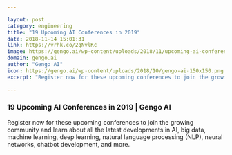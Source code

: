 ```yaml
---

layout: post
category: engineering
title: "19 Upcoming AI Conferences in 2019"
date: 2018-11-14 15:01:31
link: https://vrhk.co/2qNvlKc
image: https://gengo.ai/wp-content/uploads/2018/11/upcoming-ai-conferences.jpg
domain: gengo.ai
author: "Gengo AI"
icon: https://gengo.ai/wp-content/uploads/2018/10/gengo-ai-150x150.png
excerpt: "Register now for these upcoming conferences to join the growing community and learn about all the latest developments in AI, big data, machine learning, deep learning, natural language processing (NLP), neural networks, chatbot development, and more."

---
```


### 19 Upcoming AI Conferences in 2019 | Gengo AI

Register now for these upcoming conferences to join the growing community and learn about all the latest developments in AI, big data, machine learning, deep learning, natural language processing (NLP), neural networks, chatbot development, and more.